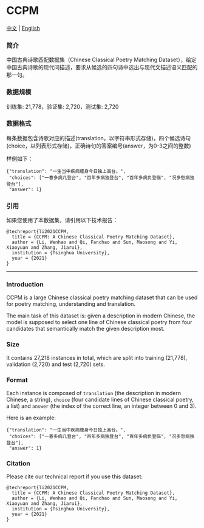 # CCPM
[中文](#简介) | [English](#Introduction)

### 简介
中国古典诗歌匹配数据集（Chinese Classical Poetry Matching Dataset），给定中国古典诗歌的现代问描述，要求从候选的四句诗中选出与现代文描述语义匹配的那一句。

### 数据规模
训练集: 21,778，验证集: 2,720，测试集: 2,720
### 数据格式
每条数据包含诗歌对应的描述(translation，以字符串形式存储)，四个候选诗句(choice，以列表形式存储)，正确诗句的答案编号(answer，为0-3之间的整数)

样例如下：

```
{"translation": "一生当中疾病缠身今日独上高台。",
 "choices": ["一春多病几登台", "百年多病独登台", "百年多病负登临", "况多愁病独登台"],
 "answer": 1}
```
### 引用
如果您使用了本数据集，请引用以下技术报告：
```
@techreport{li2021CCPM,
  title = {CCPM: A Chinese Classical Poetry Matching Dataset},
  author = {Li, Wenhao and Qi, Fanchao and Sun, Maosong and Yi, Xiaoyuan and Zhang, Jiarui},
  institution = {Tsinghua University},
  year = {2021}
}
```



------

### Introduction

CCPM is a large Chinese classical poetry matching dataset that can be used for poetry matching, understanding and translation. 

The main task of this dataset is: given a description in modern Chinese, the model is supposed to select one line of Chinese classical poetry from four candidates that semantically match the given description most.

### Size
It contains 27,218 instances in total, which are split into training (21,778), validation (2,720) and test (2,720) sets.

### Format

Each instance is composed of `translation` (the description in modern Chinese, a string), `choice` (four candidate lines of Chinese classical poetry, a list)  and `answer` (the index of the correct line, an integer between 0 and 3).

Here is an example:
```
{"translation": "一生当中疾病缠身今日独上高台。",
 "choices": ["一春多病几登台", "百年多病独登台", "百年多病负登临", "况多愁病独登台"],
 "answer": 1}
```


### Citation

Please cite our technical report if you use this dataset:

```
@techreport{li2021CCPM,
  title = {CCPM: A Chinese Classical Poetry Matching Dataset},
  author = {Li, Wenhao and Qi, Fanchao and Sun, Maosong and Yi, Xiaoyuan and Zhang, Jiarui},
  institution = {Tsinghua University},
  year = {2021}
}
```